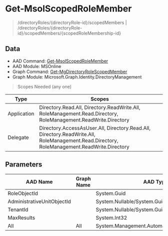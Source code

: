 # Get-MsolScopedRoleMember

> /directoryRoles/{directoryRole-id}/scopedMembers | /directoryRoles/{directoryRole-id}/scopedMembers/{scopedRoleMembership-id}

## Data

+ AAD Command: [Get-MsolScopedRoleMember](https://docs.microsoft.com/en-us/powershell/module/MSOnline/Get-MsolScopedRoleMember)
+ AAD Module: MSOnline
+ Graph Command: [Get-MgDirectoryRoleScopedMember](https://docs.microsoft.com/en-us/powershell/module/Microsoft.Graph.Identity.DirectoryManagement/Get-MgDirectoryRoleScopedMember)
+ Graph Module: Microsoft.Graph.Identity.DirectoryManagement

> Scopes Needed (any one)

|Type|Scopes|
|---|---|
|Application|Directory.Read.All, Directory.ReadWrite.All, RoleManagement.Read.Directory, RoleManagement.ReadWrite.Directory|
|Delegate|Directory.AccessAsUser.All, Directory.Read.All, Directory.ReadWrite.All, RoleManagement.Read.Directory, RoleManagement.ReadWrite.Directory|

## Parameters

|AAD Name|Graph Name|AAD Type|Graph Type|Infos|
|---|---|---|---|---|
|RoleObjectId||System.Guid|||
|AdministrativeUnitObjectId||System.Nullable/System.Guid|||
|TenantId||System.Nullable/System.Guid|||
|MaxResults||System.Int32|||
|All|All|System.Management.Automation.SwitchParameter|System.Management.Automation.SwitchParameter||

